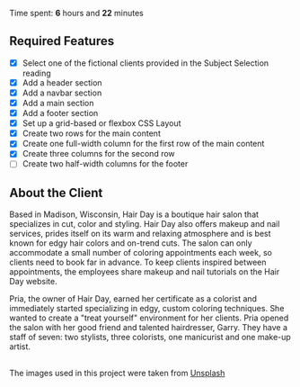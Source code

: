 Time spent: **6** hours and **22** minutes

## Required Features

- [x] Select one of the fictional clients provided in the Subject Selection reading
- [x] Add a header section
- [x] Add a navbar section
- [x] Add a main section
- [x] Add a footer section
- [x] Set up a grid-based or flexbox CSS Layout
- [x] Create two rows for the main content
- [x] Create one full-width column for the first row of the main content
- [x] Create three columns for the second row
- [ ] Create two half-width columns for the footer

## About the Client

Based in Madison, Wisconsin, Hair Day is a boutique hair salon that specializes in cut, color and styling. Hair Day also offers makeup and nail services, prides itself on its warm and relaxing atmosphere and is best known for edgy hair colors and on-trend cuts. The salon can only accommodate a small number of coloring appointments each week, so clients need to book far in advance. To keep clients inspired between appointments, the employees share makeup and nail tutorials on the Hair Day website.

Pria, the owner of Hair Day, earned her certificate as a colorist and immediately started specializing in edgy, custom coloring techniques. She wanted to create a "treat yourself" environment for her clients. Pria opened the salon with her good friend and talented hairdresser, Garry. They have a staff of seven: two stylists, three colorists, one manicurist and one make-up artist.

##

The images used in this project were taken from [Unsplash](https://unsplash.com/)
